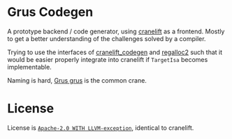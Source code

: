 # Grus Codegen

A prototype backend / code generator, using [cranelift][cranelift] as a frontend. Mostly to get a
better understanding of the challenges solved by a compiler.


Trying to use the interfaces of [cranelift_codegen][cranelift_codegen] and [regalloc2][regalloc2]
such that it would be easier properly integrate into cranelift if `TargetIsa` becomes implementable.

Naming is hard, [Grus grus](https://en.wikipedia.org/wiki/Common_crane) is the common crane.

# License
License is [`Apache-2.0 WITH LLVM-exception`](./LICENSE), identical to cranelift.

[cranelift]: https://cranelift.dev/
[cranelift_codegen]: https://docs.rs/cranelift-codegen/latest/cranelift_codegen/
[regalloc2]: https://docs.rs/regalloc2/latest/regalloc2/
